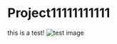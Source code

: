 # Project11111111111

this is a test!
![test image](images/Peter_gentile_Homework_12Peter_gentile_Homework_12)
